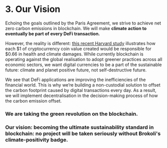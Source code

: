 # 3. Our Vision

Echoing the goals outlined by the Paris Agreement, we strive to achieve net zero carbon emissions in blockchain. We will make **climate action to eventually be part of every DeFi transaction.**

However, the reality is different: [this recent Harvard study](https://dash.harvard.edu/bitstream/handle/1/37365412/MARTYNOV-DOCUMENT-2020.pdf?sequence=1) illustrates how each $1 of cryptocurrency coin value created would be responsible for $0.66 in health and climate damages. While currently blockchain is operating against the global realisation to adopt greener practices across all economic sectors, we want digital currencies to be a part of the sustainable future: climate and planet positive future, not self-destructive future. 

We see that DeFi applications are improving the inefficiencies of the financial world. This is why we’re building a non-custodial solution to offset the carbon footprint caused by digital transactions every day. As a result, we will implement decentralisation in the decision-making process of how the carbon emission offset.

### **We are taking the green revolution on the blockchain.** 

### **Our vision: becoming the ultimate sustainability standard in blockchain: no project will be taken seriously without Brokoli's climate-positivity badge.** 


